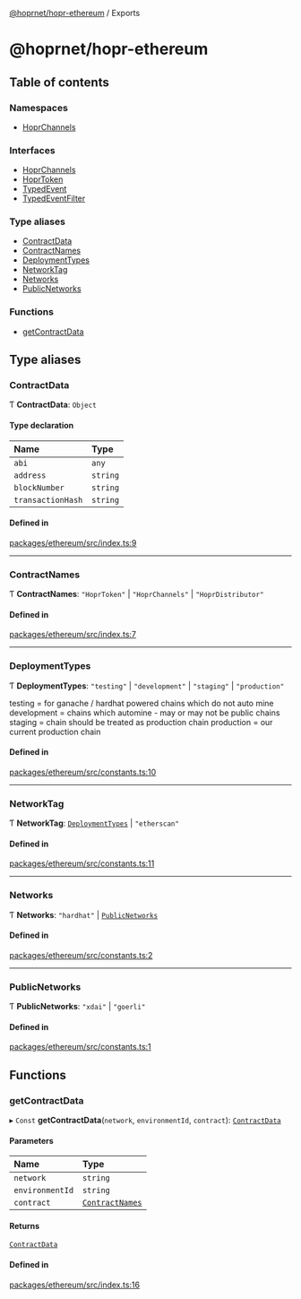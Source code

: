 [@hoprnet/hopr-ethereum](README.md) / Exports

# @hoprnet/hopr-ethereum

## Table of contents

### Namespaces

- [HoprChannels](modules/HoprChannels.md)

### Interfaces

- [HoprChannels](interfaces/HoprChannels.md)
- [HoprToken](interfaces/HoprToken.md)
- [TypedEvent](interfaces/TypedEvent.md)
- [TypedEventFilter](interfaces/TypedEventFilter.md)

### Type aliases

- [ContractData](modules.md#contractdata)
- [ContractNames](modules.md#contractnames)
- [DeploymentTypes](modules.md#deploymenttypes)
- [NetworkTag](modules.md#networktag)
- [Networks](modules.md#networks)
- [PublicNetworks](modules.md#publicnetworks)

### Functions

- [getContractData](modules.md#getcontractdata)

## Type aliases

### ContractData

Ƭ **ContractData**: `Object`

#### Type declaration

| Name | Type |
| :------ | :------ |
| `abi` | `any` |
| `address` | `string` |
| `blockNumber` | `string` |
| `transactionHash` | `string` |

#### Defined in

[packages/ethereum/src/index.ts:9](https://github.com/szczebel1995/hoprnet/blob/master/packages/ethereum/src/index.ts#L9)

___

### ContractNames

Ƭ **ContractNames**: ``"HoprToken"`` \| ``"HoprChannels"`` \| ``"HoprDistributor"``

#### Defined in

[packages/ethereum/src/index.ts:7](https://github.com/szczebel1995/hoprnet/blob/master/packages/ethereum/src/index.ts#L7)

___

### DeploymentTypes

Ƭ **DeploymentTypes**: ``"testing"`` \| ``"development"`` \| ``"staging"`` \| ``"production"``

testing = for ganache / hardhat powered chains which do not auto mine
development = chains which automine - may or may not be public chains
staging = chain should be treated as production chain
production = our current production chain

#### Defined in

[packages/ethereum/src/constants.ts:10](https://github.com/szczebel1995/hoprnet/blob/master/packages/ethereum/src/constants.ts#L10)

___

### NetworkTag

Ƭ **NetworkTag**: [`DeploymentTypes`](modules.md#deploymenttypes) \| ``"etherscan"``

#### Defined in

[packages/ethereum/src/constants.ts:11](https://github.com/szczebel1995/hoprnet/blob/master/packages/ethereum/src/constants.ts#L11)

___

### Networks

Ƭ **Networks**: ``"hardhat"`` \| [`PublicNetworks`](modules.md#publicnetworks)

#### Defined in

[packages/ethereum/src/constants.ts:2](https://github.com/szczebel1995/hoprnet/blob/master/packages/ethereum/src/constants.ts#L2)

___

### PublicNetworks

Ƭ **PublicNetworks**: ``"xdai"`` \| ``"goerli"``

#### Defined in

[packages/ethereum/src/constants.ts:1](https://github.com/szczebel1995/hoprnet/blob/master/packages/ethereum/src/constants.ts#L1)

## Functions

### getContractData

▸ `Const` **getContractData**(`network`, `environmentId`, `contract`): [`ContractData`](modules.md#contractdata)

#### Parameters

| Name | Type |
| :------ | :------ |
| `network` | `string` |
| `environmentId` | `string` |
| `contract` | [`ContractNames`](modules.md#contractnames) |

#### Returns

[`ContractData`](modules.md#contractdata)

#### Defined in

[packages/ethereum/src/index.ts:16](https://github.com/szczebel1995/hoprnet/blob/master/packages/ethereum/src/index.ts#L16)
